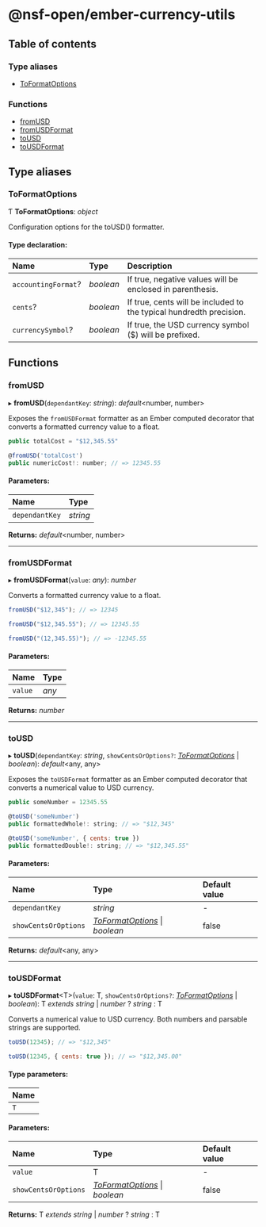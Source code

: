 # @nsf-open/ember-currency-utils

## Table of contents

### Type aliases

- [ToFormatOptions](README.md#toformatoptions)

### Functions

- [fromUSD](README.md#fromusd)
- [fromUSDFormat](README.md#fromusdformat)
- [toUSD](README.md#tousd)
- [toUSDFormat](README.md#tousdformat)

## Type aliases

### ToFormatOptions

Ƭ **ToFormatOptions**: *object*

Configuration options for the toUSD() formatter.

#### Type declaration:

Name | Type | Description |
:------ | :------ | :------ |
`accountingFormat`? | *boolean* | If true, negative values will be enclosed in parenthesis.   |
`cents`? | *boolean* | If true, cents will be included to the typical hundredth precision.   |
`currencySymbol`? | *boolean* | If true, the USD currency symbol ($) will be prefixed.   |

## Functions

### fromUSD

▸ **fromUSD**(`dependantKey`: *string*): *default*<number, number\>

Exposes the `fromUSDFormat` formatter as an Ember computed decorator that converts
a formatted currency value to a float.

```javascript
public totalCost = "$12,345.55"

@fromUSD('totalCost')
public numericCost!: number; // => 12345.55
```

#### Parameters:

Name | Type |
:------ | :------ |
`dependantKey` | *string* |

**Returns:** *default*<number, number\>

___

### fromUSDFormat

▸ **fromUSDFormat**(`value`: *any*): *number*

Converts a formatted currency value to a float.

```javascript
fromUSD("$12,345"); // => 12345

fromUSD("$12,345.55"); // => 12345.55

fromUSD("(12,345.55)"); // => -12345.55
```

#### Parameters:

Name | Type |
:------ | :------ |
`value` | *any* |

**Returns:** *number*

___

### toUSD

▸ **toUSD**(`dependantKey`: *string*, `showCentsOrOptions?`: [*ToFormatOptions*](README.md#toformatoptions) \| *boolean*): *default*<any, any\>

Exposes the `toUSDFormat` formatter as an Ember computed decorator that converts
a numerical value to USD currency.

```javascript
public someNumber = 12345.55

@toUSD('someNumber')
public formattedWhole!: string; // => "$12,345"

@toUSD('someNumber', { cents: true })
public formattedDouble!: string; // => "$12,345.55"
```

#### Parameters:

Name | Type | Default value |
:------ | :------ | :------ |
`dependantKey` | *string* | - |
`showCentsOrOptions` | [*ToFormatOptions*](README.md#toformatoptions) \| *boolean* | false |

**Returns:** *default*<any, any\>

___

### toUSDFormat

▸ **toUSDFormat**<T\>(`value`: T, `showCentsOrOptions?`: [*ToFormatOptions*](README.md#toformatoptions) \| *boolean*): T *extends* *string* \| *number* ? *string* : T

Converts a numerical value to USD currency. Both numbers and parsable strings
are supported.

```javascript
toUSD(12345); // => "$12,345"

toUSD(12345, { cents: true }); // => "$12,345.00"
```

#### Type parameters:

Name |
:------ |
`T` |

#### Parameters:

Name | Type | Default value |
:------ | :------ | :------ |
`value` | T | - |
`showCentsOrOptions` | [*ToFormatOptions*](README.md#toformatoptions) \| *boolean* | false |

**Returns:** T *extends* *string* \| *number* ? *string* : T
